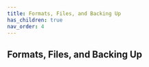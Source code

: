 ```yaml
---
title: Formats, Files, and Backing Up
has_children: true
nav_order: 4
---
```


## Formats, Files, and Backing Up

